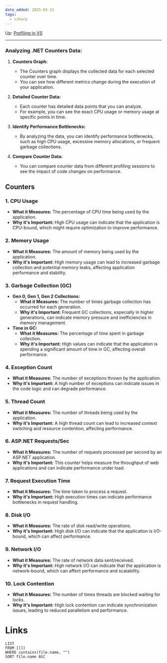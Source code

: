 ```yaml
---
date_added: 2025-03-21
tags:
  - csharp
---
```

Up: [Profiling in VS](Profiling%20in%20VS.md)
___
 ### Analyzing .NET Counters Data:

1. **Counters Graph:**
    
    - The Counters graph displays the collected data for each selected counter over time.
    - You can see how different metrics change during the execution of your application.
2. **Detailed Counter Data:**
    
    - Each counter has detailed data points that you can analyze.
    - For example, you can see the exact CPU usage or memory usage at specific points in time.
3. **Identify Performance Bottlenecks:**
    
    - By analyzing the data, you can identify performance bottlenecks, such as high CPU usage, excessive memory allocations, or frequent garbage collections.
4. **Compare Counter Data:**
    
    - You can compare counter data from different profiling sessions to see the impact of code changes on performance.
## Counters
### 1. **CPU Usage**

- **What it Measures:** The percentage of CPU time being used by the application.
- **Why it's Important:** High CPU usage can indicate that the application is CPU-bound, which might require optimization to improve performance.

### 2. **Memory Usage**

- **What it Measures:** The amount of memory being used by the application.
- **Why it's Important:** High memory usage can lead to increased garbage collection and potential memory leaks, affecting application performance and stability.

### 3. **Garbage Collection (GC)**

- **Gen 0, Gen 1, Gen 2 Collections:**
    - **What it Measures:** The number of times garbage collection has occurred for each generation.
    - **Why it's Important:** Frequent GC collections, especially in higher generations, can indicate memory pressure and inefficiencies in memory management.
- **Time in GC:**
    - **What it Measures:** The percentage of time spent in garbage collection.
    - **Why it's Important:** High values can indicate that the application is spending a significant amount of time in GC, affecting overall performance.

### 4. **Exception Count**

- **What it Measures:** The number of exceptions thrown by the application.
- **Why it's Important:** A high number of exceptions can indicate issues in the code logic and can degrade performance.

### 5. **Thread Count**

- **What it Measures:** The number of threads being used by the application.
- **Why it's Important:** A high thread count can lead to increased context switching and resource contention, affecting performance.

### 6. **ASP.NET Requests/Sec**

- **What it Measures:** The number of requests processed per second by an ASP.NET application.
- **Why it's Important:** This counter helps measure the throughput of web applications and can indicate performance under load.

### 7. **Request Execution Time**

- **What it Measures:** The time taken to process a request.
- **Why it's Important:** High execution times can indicate performance bottlenecks in request handling.

### 8. **Disk I/O**

- **What it Measures:** The rate of disk read/write operations.
- **Why it's Important:** High disk I/O can indicate that the application is I/O-bound, which can affect performance.

### 9. **Network I/O**

- **What it Measures:** The rate of network data sent/received.
- **Why it's Important:** High network I/O can indicate that the application is network-bound, which can affect performance and scalability.

### 10. **Lock Contention**

- **What it Measures:** The number of times threads are blocked waiting for locks.
- **Why it's Important:** High lock contention can indicate synchronization issues, leading to reduced parallelism and performance.
# Links
```dataview
LIST
FROM [[]]
WHERE contains(file.name, "")
SORT file.name ASC
```
